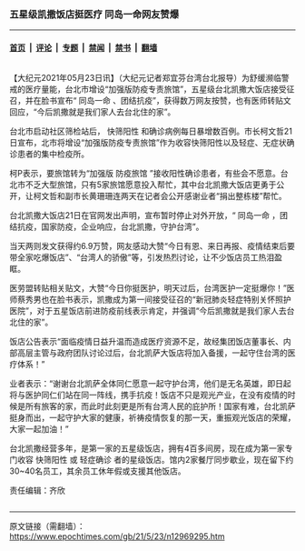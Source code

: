### 五星级凯撒饭店挺医疗 同岛一命网友赞爆

---

#### [首页](../../../..?n12969295) &nbsp;|&nbsp; [评论](../../../../../epoch-comment?n12969295) &nbsp;|&nbsp; [专题](../../../../../epoch-special?n12969295) &nbsp;|&nbsp; [禁闻](../../../../../epoch-news?n12969295) &nbsp;|&nbsp; [禁书](../../../../../books?n12969295) &nbsp;|&nbsp; [翻墙](https://github.com/gfw-breaker/nogfw/blob/master/README.md?n12969295)


<div class="column" id="artbody" itemprop="articleBody">
 <!-- article content begin -->
 <p>
  【大纪元2021年05月23日讯】（大纪元记者郑宜芬台湾台北报导）为舒缓濒临警戒的医疗量能，台北市增设“加强版防疫专责旅馆”，五星级台北凯撒大饭店接受征召，并在脸书宣布“
  <ok href="https://www.epochtimes.com/gb/tag/%E5%90%8C%E5%B2%9B%E4%B8%80%E5%91%BD.html">
   同岛一命
  </ok>
  、团结抗疫”，获得数万网友按赞，也有医师转贴文回应，“今后凯撒就是我们家人去台北住的家”。
 </p>
 <p>
  台北市启动社区筛检站后，
  <ok href="https://www.epochtimes.com/gb/tag/%E5%BF%AB%E7%AD%9B%E9%98%B3%E6%80%A7.html">
   快筛阳性
  </ok>
  和确诊病例每日暴增数百例。市长柯文哲21日宣布，北市将增设“加强版防疫专责旅馆”作为收容快筛阳性以及轻症、无症状确诊患者的集中检疫所。
 </p>
 <p>
  柯P表示，要旅馆转为“加强版
  <ok href="https://www.epochtimes.com/gb/tag/%E9%98%B2%E7%96%AB%E6%97%85%E9%A6%86.html">
   防疫旅馆
  </ok>
  ”接收阳性确诊患者，有些会不愿意。台北市不乏大型旅馆，只有5家旅馆愿意投入帮忙，其中台北凯撒大饭店更勇于公开，让柯文哲和副市长黄珊珊连两天在记者会公开感谢业者“捐出整栋楼”帮忙。
 </p>
 <p>
  <center>
  </center>
  台北凯撒大饭店21日在官网发出声明，宣布暂时停止对外开放，“
  <ok href="https://www.epochtimes.com/gb/tag/%E5%90%8C%E5%B2%9B%E4%B8%80%E5%91%BD.html">
   同岛一命
  </ok>
  ，团结抗疫，国家防疫，企业响应，台北凯撒，守护台湾”。
 </p>
 <p>
  当天两则发文获得约6.9万赞，网友感动大赞“今日有恩、来日再报、疫情结束后要带全家吃爆饭店”、“台湾人的骄傲”等，引发热烈讨论，让不少饭店员工热泪盈眶。
 </p>
 <p>
  医劳盟转贴相关贴文，大赞“今日你挺医护，明天过后，台湾医护一定挺爆你！”医师蔡秀男也在脸书表示，凯撒成为第一间接受征召的“新冠肺炎轻症特别关怀照护医院”，对于五星饭店前进防疫前线表示肯定，并强调“今后凯撒就是我们家人去台北住的家”。
 </p>
 <p>
  饭店公告表示“面临疫情日益升温而造成医疗资源不足，故经集团饭店董事长、内部高层主管与政府团队讨论过后，台北凯萨大饭店将加入备援，一起守住台湾的医疗体系！”
 </p>
 <p>
  业者表示：“谢谢台北凯萨全体同仁愿意一起守护台湾，他们是无名英雄，即日起将与医护同仁们站在同一阵线，携手抗疫！饭店不只是观光产业，在没有疫情的时候是所有旅客的家，而此时此刻更是所有台湾人民的庇护所！国家有难，台北凯萨挺身而出，一起守护大家的健康，祈祷疫情恢复的那一天，重振观光饭店的荣耀，大家一起加油！”
 </p>
 <p>
  台北凯撒经营多年，是第一家的五星级饭店，拥有4百多间房，现在成为第一家专门收容
  <ok href="https://www.epochtimes.com/gb/tag/%E5%BF%AB%E7%AD%9B%E9%98%B3%E6%80%A7.html">
   快筛阳性
  </ok>
  或
  <ok href="https://www.epochtimes.com/gb/tag/%E8%BD%BB%E7%97%87%E7%A1%AE%E8%AF%8A.html">
   轻症确诊
  </ok>
  者的星级饭店。馆内2家餐厅同步歇业，现在留下约30~40名员工，其余员工休年假或支援其他饭店。
 </p>
 <p>
  责任编辑：齐欣
 </p>
 <!-- article content end -->
</div>


---

原文链接（需翻墙）：https://www.epochtimes.com/gb/21/5/23/n12969295.htm
